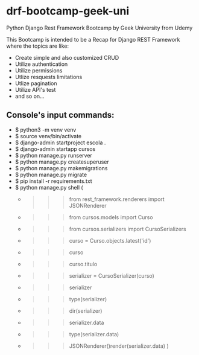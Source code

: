# drf-bootcamp-geek-uni
Python Django Rest Framework Bootcamp by Geek University from Udemy

This Bootcamp is intended to be a Recap for Django REST Framework where the topics are like:

- Create simple and also customized CRUD
- Utilize authentication
- Utilize permissions
- Utlize resquests limitations
- Utlize pagination
- Utilize API's test
- and so on...

## Console's input commands:

- $ python3 -m venv venv
- $ source venv/bin/activate
- $ django-admin startproject escola .
- $ django-admin startapp cursos
- $ python manage.py runserver
- $ python manage.py createsuperuser
- $ python manage.py makemigrations
- $ python manage.py migrate
- $ pip install -r requirements.txt
- $ python manage.py shell (
    - >>> from rest_framework.renderers import JSONRenderer
    - >>> from cursos.models import Curso
    - >>> from cursos.serializers import CursoSerializers
    - >>> curso = Curso.objects.latest('id')
    - >>> curso
    - >>> curso.titulo
    - >>> serializer = CursoSerializer(curso)
    - >>> serializer
    - >>> type(serializer)
    - >>> dir(serializer)
    - >>> serializer.data
    - >>> type(serializer.data)
    - >>> JSONRenderer()render(serializer.data)
)